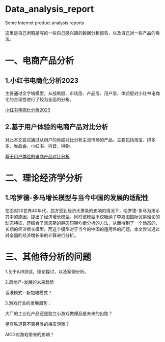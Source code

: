 # Data_analysis_report
Some Internet product analysis reports

这里是自己闲暇是写的一些自己感兴趣的数据分析报告，以及自己对一些产品的看法。

# 一、电商产品分析

## 1.小红书电商化分析2023

​	主要通过金字塔模型，从战略层、市场层、产品层、用户层、体验层对小红书电商化的合理性进行了较为全面的分析。

[小红书电商化分析2023](https://github.com/gentle-night/Data_analysis_report/blob/main/%E5%B0%8F%E7%BA%A2%E4%B9%A6%E7%94%B5%E5%95%86%E5%8C%96%E5%88%86%E6%9E%902023.md)



## 2.基于用户体验的电商产品对比分析

​	对此本文尝试通过从用户的角度对比分析主流市场的产品，主要包括淘宝、拼多多、唯品会、小红书、抖音、得物。

[基于用户体验的电商产品对比分析](https://github.com/gentle-night/Data_analysis_report/blob/main/%E5%9F%BA%E4%BA%8E%E7%94%A8%E6%88%B7%E4%BD%93%E9%AA%8C%E7%9A%84%E7%94%B5%E5%95%86%E4%BA%A7%E5%93%81%E5%AF%B9%E6%AF%94%E5%88%86%E6%9E%90.md)







# 二、理论经济学分析

## 1.哈罗德-多马增长模型与当今中国的发展的适配性

在面对20世界40年代，西方受到经济大萧条的影响的情况下，哈罗德-多马为揭示其中的原因，提出了经济增长模型。同时该模型不仅吸纳了李嘉图国际贸易理论的动态特征，还结合了凯恩斯的静态短期均衡分析的方法，从而得到了一个动态的、长期的经济增长模型。而这个模型对于当今的中国的适用性的问题，本文尝试通过对全国的经济增长率的计算进行分析。





# 三、其他待分析的问题

1.关于A/B测试，理论探讨，以及案例分析。



2.房地产-发展的未来趋势

香港模式--新加坡模式？



3.游戏行业的发展趋势：

大厂的工业化产品还是独立小游戏做爆品是未来的出路？

星穹铁道算不算另类的换皮游戏？

AICG对游戏带来的影响？



